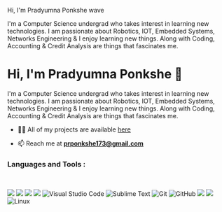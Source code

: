 Hi, I'm Pradyumna Ponkshe wave

I'm a Computer Science undergrad who takes interest in learning new technologies. I am passionate about Robotics, IOT, Embedded Systems, Networks Engineering & I enjoy learning new things. Along with Coding, Accounting & Credit Analysis are things that fascinates me.

<h1 align="left">Hi, I'm Pradyumna Ponkshe 👋</h1> 

<p align="left">
I'm a Computer Science undergrad who takes interest in learning new technologies. I am passionate about Robotics, IOT, Embedded Systems, Networks Engineering & I enjoy learning new things. Along with Coding, Accounting & Credit Analysis are things that fascinates me. </p> 

- 👨‍💻  All of my projects are available [here]((https://github.com/rustyp1?tab=repositories))

- 📫 Reach me at  **prponkshe173@gmail.com** <br/>

<h3 align="left">Languages and Tools :</h3><br/>
<p align="left"> 


<img src="https://img.shields.io/badge/C-00599C?style=for-the-badge&logo=c&logoColor=white"/>
<img src="https://img.shields.io/badge/C%2B%2B-00599C?style=for-the-badge&logo=c%2B%2B&logoColor=white"/>
<img src="![Rust](https://img.shields.io/badge/rust-%23000000.svg?style=for-the-badge&logo=rust&logoColor=white)"/>
<img src="https://img.shields.io/badge/JavaScript-323330?style=for-the-badge&logo=javascript&logoColor=F7DF1E"/>
<img alt="Visual Studio Code" src="https://img.shields.io/badge/VisualStudioCode-0078d7.svg?style=for-the-badge&logo=visual-studio-code&logoColor=white"/>
<img alt="Sublime Text" src="https://img.shields.io/badge/sublime_text-%23575757.svg?style=for-the-badge&logo=sublime-text&logoColor=important"/>
<img alt="Git" src="https://img.shields.io/badge/git-%23F05033.svg?style=for-the-badge&logo=git&logoColor=white"/>
<img alt="GitHub" src="https://img.shields.io/badge/github-%23121011.svg?style=for-the-badge&logo=github&logoColor=white"/>
<img src="https://img.shields.io/badge/Slack-4A154B?style=for-the-badge&logo=slack&logoColor=white"/>
<img src="https://img.shields.io/badge/replit-667881?style=for-the-badge&logo=replit&logoColor=white"/>
<img alt="Linux" src="https://img.shields.io/badge/Linux-FCC624?style=for-the-badge&logo=linux&logoColor=black">
<br />
<br />
  </a>
</div>
